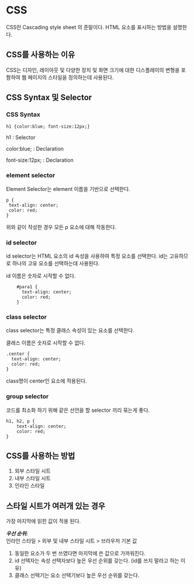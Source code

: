 # CSS
CSS란 Cascading style sheet 의 준말이다. HTML 요소를 표시하는 방법을 설명한다.

## CSS를 사용하는 이유
CSS는 디자인, 레이아웃 및 다양한 장치 및 화면 크기에 대한 디스플레이의 변형을 포함하여 웹 페이지의 스타일을 정의하는데 사용된다.

## CSS Syntax 및 Selector

### CSS Syntax

`h1 {color:blue; font-size:12px;}`

h1 : Selector

color:blue; : Declaration

font-size:12px; : Declaration

### element selector
Element Selector는 element 이름을 기반으로 선택한다.

    p {
     text-align: center;
     color: red;
    }

위와 같이 작성한 경우 모든 p 요소에 대해 작동한다.

### id selector
id selector는 HTML 요소의 id 속성을 사용하여 특정 요소를 선택한다. id는 고유하므로 하나의 고유 요소를 선택하는데 사용된다.

id 이름은 숫자로 시작할 수 없다.

        #para1 {
          text-align: center;
          color: red;
        }

### class selector
class selector는 특정 클래스 속성이 있는 요소를 선택한다.

클래스 이름은 숫자로 시작할 수 없다.

    .center {
      text-align: center;
      color: red;
    }

class명이 center인 요소에 적용된다.

### group selector
코드를 최소화 하기 위해 같은 선언을 할 selector 끼리 묶는게 좋다.

    h1, h2, p {
        text-align: center;
        color: red;
    }

## CSS를 사용하는 방법

1. 외부 스타일 시트
2. 내부 스타일 시트
3. 인라인 스타일

## 스타일 시트가 여러개 있는 경우
가장 마지막에 읽힌 값이 적용 된다.

***우선 순위:*** <br>
인라인 스타일 > 외부 및 내부 스타일 시트 > 브라우저 기본 값

1. 동일한 요소가 두 번 쓰였다면 마지막에 쓴 값으로 가까워진다.
2. id 선택자는 속성 선택자보다 높은 우선 순위를 갖는다. (id를 쓰지 말라고 하는 이유)
3. 클래스 선택기는 요소 선택기보다 높은 우선 순위를 갖는다.

